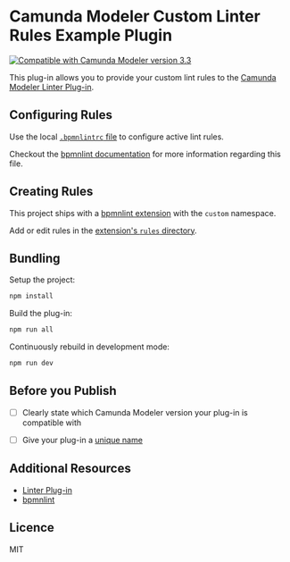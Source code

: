 # Camunda Modeler Custom Linter Rules Example Plugin

[![Compatible with Camunda Modeler version 3.3](https://img.shields.io/badge/Camunda%20Modeler-3.3+-blue.svg)](https://github.com/camunda/camunda-modeler)

This plug-in allows you to provide your custom lint rules to the [Camunda Modeler Linter Plug-in](https://github.com/bpmn-io/camunda-modeler-linter-plugin).


## Configuring Rules

Use the local [`.bpmnlintrc` file](.bpmnlintrc) to configure active lint rules.

Checkout the [bpmnlint documentation](https://github.com/bpmn-io/bpmnlint#configuration) for more information regarding this file.


## Creating Rules

This project ships with a [bpmnlint extension](./bpmnlint-plugin-custom) with the `custom` namespace.

Add or edit rules in the [extension's `rules` directory](./bpmnlint-plugin-custom/rules).


## Bundling

Setup the project:

```sh
npm install
```

Build the plug-in:

```sh
npm run all
```

Continuously rebuild in development mode:

```sh
npm run dev
```

## Before you Publish

* [ ] Clearly state which Camunda Modeler version your plug-in is compatible with
* [ ] Give your plug-in a [unique name](./index.js)


## Additional Resources

* [Linter Plug-in](https://github.com/camunda/camunda-modeler-linter-plugin)
* [bpmnlint](https://github.com/bpmn-io/bpmnlint)


## Licence

MIT